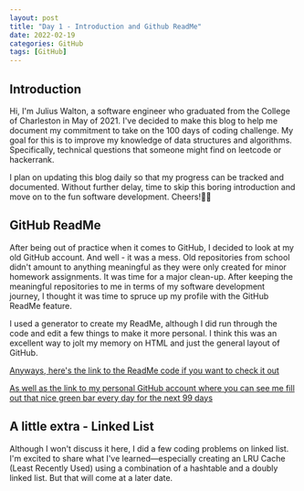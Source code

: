 ```yaml
---
layout: post
title: "Day 1 - Introduction and Github ReadMe"
date: 2022-02-19
categories: GitHub
tags: [GitHub]
---
```


## Introduction

Hi, I'm Julius Walton, a software engineer who graduated from the College of Charleston in May of 2021. I've decided to make this blog to help me document my commitment to take on the 100 days of coding challenge. My goal for this is to improve my knowledge of data structures and algorithms. Specifically, technical questions that someone might find on leetcode or hackerrank.

I plan on updating this blog daily so that my progress can be tracked and documented. Without further delay, time to skip this boring introduction and move on to the fun software development. Cheers!🎉🎉

## GitHub ReadMe

After being out of practice when it comes to GitHub, I decided to look at my old GitHub account. And well - it was a mess. Old repositories from school didn't amount to anything meaningful as they were only created for minor homework assignments. It was time for a major clean-up. After keeping the meaningful repositories to me in terms of my software development journey, I thought it was time to spruce up my profile with the GitHub ReadMe feature.

I used a generator to create my ReadMe, although I did run through the code and edit a few things to make it more personal. I think this was an excellent way to jolt my memory on HTML and just the general layout of GitHub.

[Anyways, here's the link to the ReadMe code if you want to check it out](https://github.com/Julius-Walton/Julius-Walton/edit/main/README.md)

[As well as the link to my personal GitHub account where you can see me fill out that nice green bar every day for the next 99 days](https://github.com/Julius-Walton)

## A little extra - Linked List

Although I won't discuss it here, I did a few coding problems on linked list. I'm excited to share what I've learned—especially creating an LRU Cache (Least Recently Used) using a combination of a hashtable and a doubly linked list. But that will come at a later date.
